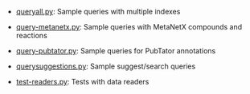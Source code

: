 
* [queryall.py](): Sample queries with multiple indexes

* [query-metanetx.py](): Sample queries with MetaNetX compounds and reactions

* [query-pubtator.py](): Sample queries for PubTator annotations

* [querysuggestions.py](): Sample suggest/search queries

* [test-readers.py](): Tests with data readers
